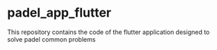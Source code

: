 # padel_app_flutter
This repository contains the code of the flutter application designed to solve padel common problems
